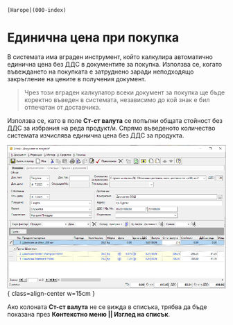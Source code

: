 ```{only} html
[Нагоре](000-index)
```

# Единична цена при покупка

В системата има вграден инструмент, който калкулира автоматично единична цена без ДДС в документите за покупка. Използва се, когато въвеждането на покупката е затруднено заради неподходящо закръгление на цените в получения документ.  

> Чрез този вграден калкулатор всеки документ за покупка ще бъде коректно въведен в системата, независимо до кой знак е бил отпечатан от доставчика.   

Използва се, като в поле **Ст-ст валута** се попълни общата стойност без ДДС за избрания на реда продукт/и. Спрямо въведеното количество системата изчислява единична цена без ДДС за продукта.  

![](911-purchase-price1.png){ class=align-center w=15cm }

Ако колоната **Ст-ст валута** не се вижда в списъка, трябва да бъде показана през **Контекстно меню || Изглед на списък**.  

